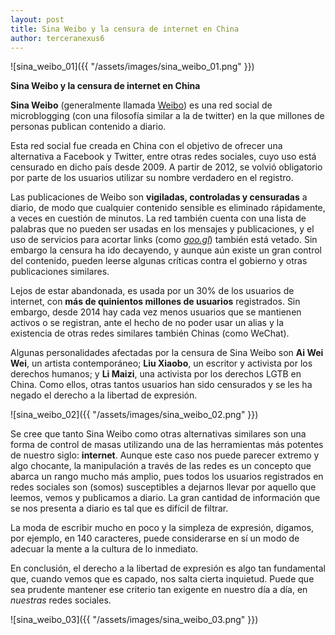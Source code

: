 ```yaml
---
layout: post
title: Sina Weibo y la censura de internet en China
author: terceranexus6
---
```


![sina_weibo_01]({{ "/assets/images/sina_weibo_01.png" }})

**Sina Weibo y la censura de internet en China**

**Sina Weibo** (generalmente llamada [Weibo](http://www.weibo.com)) es una red social de microblogging (con una filosofía similar a la de twitter) en la que millones de personas publican contenido a diario.

Esta red social fue creada en China con el objetivo de ofrecer una alternativa a Facebook y Twitter, entre otras redes sociales, cuyo uso está censurado en dicho país desde 2009. A partir de 2012, se volvió obligatorio por parte de los usuarios utilizar su nombre verdadero en el registro.  

Las publicaciones de Weibo son **vigiladas, controladas y censuradas** a diario, de modo que cualquier contenido sensible es eliminado rápidamente, a veces en cuestión de minutos. La red también cuenta con una lista de palabras que no pueden ser usadas en los mensajes y publicaciones, y el uso de servicios para acortar links (como *[goo.gl]()*) también está vetado. Sin embargo la censura ha ido decayendo, y aunque aún existe un gran control del contenido, pueden leerse algunas críticas contra el gobierno y otras publicaciones similares.

Lejos de estar abandonada, es usada por un 30% de los usuarios de internet, con **más de quinientos millones de usuarios** registrados. Sin embargo, desde 2014 hay cada vez menos usuarios que se mantienen activos o se registran, ante el hecho de no poder usar un alias y la existencia de otras redes similares también Chinas (como WeChat).

Algunas personalidades afectadas por la censura de Sina Weibo son **Ai Wei Wei**, un artista contemporáneo; **Liu Xiaobo**, un escritor y activista por los derechos humanos; y **Li Maizi**, una activista por los derechos LGTB en China. Como ellos, otras tantos usuarios han sido censurados y se les ha negado el derecho a la libertad de expresión.

![sina_weibo_02]({{ "/assets/images/sina_weibo_02.png" }})

Se cree que tanto Sina Weibo como otras alternativas similares son una forma de control de masas utilizando una de las herramientas más potentes de nuestro siglo: **internet**. Aunque este caso nos puede parecer extremo y algo chocante, la manipulación a través de las redes es un concepto que abarca un rango mucho más amplio, pues todos los usuarios registrados en redes sociales son (somos) susceptibles a dejarnos llevar por aquello que leemos, vemos y publicamos a diario. La gran cantidad de información que se nos presenta a diario es tal que es difícil de filtrar.

La moda de escribir mucho en poco y la simpleza de expresión, digamos, por ejemplo, en 140 caracteres, puede considerarse en sí un modo de adecuar la mente a la cultura de lo inmediato.

En conclusión, el derecho a la libertad de expresión es algo tan fundamental que, cuando vemos que es capado, nos salta cierta inquietud. Puede que sea prudente mantener ese criterio tan exigente en nuestro día a día, en *nuestras* redes sociales.

![sina_weibo_03]({{ "/assets/images/sina_weibo_03.png" }})
